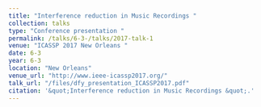 ```yaml
---
title: "Interference reduction in Music Recordings "
collection: talks
type: "Conference presentation "
permalink: /talks/6-3-/talks/2017-talk-1
venue: "ICASSP 2017 New Orleans "
date: 6-3
year: 6-3
location: "New Orleans"
venue_url: "http://www.ieee-icassp2017.org/"
talk_url: "/files/dfy_presentation_ICASSP2017.pdf"
citation: '&quot;Interference reduction in Music Recordings &quot;.'
---
```

